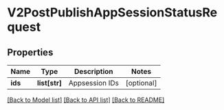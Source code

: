 # V2PostPublishAppSessionStatusRequest

## Properties
Name | Type | Description | Notes
------------ | ------------- | ------------- | -------------
**ids** | **list[str]** | Appsession IDs | [optional] 

[[Back to Model list]](../README.md#documentation-for-models) [[Back to API list]](../README.md#documentation-for-api-endpoints) [[Back to README]](../README.md)

